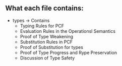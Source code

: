 ## What each file contains:  

* types -> Contains
  * Typing Rules for PCF 
  * Evaluation Rules in the Operationsl Semantics
  * Proof of Type Weakening
  * Substitution Rules in PCF
  * Proof of Substitution for types
  * Proof of Type Progress and Rype Preservation
  * Discussion of Type Safety
